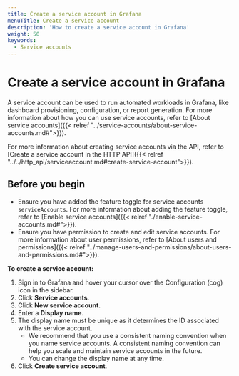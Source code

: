 ```yaml
---
title: Create a service account in Grafana
menuTitle: Create a service account
description: 'How to create a service account in Grafana'
weight: 50
keywords:
  - Service accounts
---
```


# Create a service account in Grafana

A service account can be used to run automated workloads in Grafana, like dashboard provisioning, configuration, or report generation. For more information about how you can use service accounts, refer to [About service accounts]({{< relref "../service-accounts/about-service-accounts.md#">}}).

For more information about creating service accounts via the API, refer to [Create a service account in the HTTP API]({{< relref "../../http_api/serviceaccount.md#create-service-account">}}).

## Before you begin

- Ensure you have added the feature toggle for service accounts `serviceAccounts`. For more information about adding the feature toggle, refer to [Enable service accounts]({{< relref "./enable-service-accounts.md#">}}).
- Ensure you have permission to create and edit service accounts. For more information about user permissions, refer to [About users and permissions]({{< relref "../manage-users-and-permissions/about-users-and-permissions.md#">}}).

**To create a service account:**

1. Sign in to Grafana and hover your cursor over the Configuration (cog) icon in the sidebar.
1. Click **Service accounts**.
1. Click **New service account**.
1. Enter a **Display name**.
1. The display name must be unique as it determines the ID associated with the service account.
   - We recommend that you use a consistent naming convention when you name service accounts. A consistent naming convention can help you scale and maintain service accounts in the future.
   - You can change the display name at any time.
1. Click **Create service account**.
